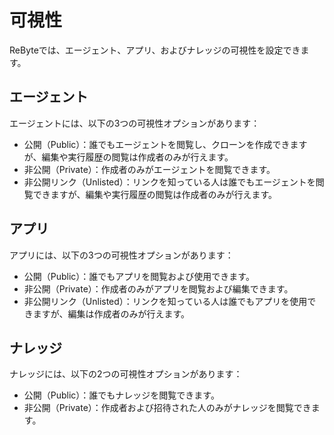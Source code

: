 # 可視性

ReByteでは、エージェント、アプリ、およびナレッジの可視性を設定できます。

## エージェント

エージェントには、以下の3つの可視性オプションがあります：

* 公開（Public）：誰でもエージェントを閲覧し、クローンを作成できますが、編集や実行履歴の閲覧は作成者のみが行えます。
* 非公開（Private）：作成者のみがエージェントを閲覧できます。
* 非公開リンク（Unlisted）：リンクを知っている人は誰でもエージェントを閲覧できますが、編集や実行履歴の閲覧は作成者のみが行えます。

## アプリ

アプリには、以下の3つの可視性オプションがあります：

* 公開（Public）：誰でもアプリを閲覧および使用できます。
* 非公開（Private）：作成者のみがアプリを閲覧および編集できます。
* 非公開リンク（Unlisted）：リンクを知っている人は誰でもアプリを使用できますが、編集は作成者のみが行えます。

## ナレッジ

ナレッジには、以下の2つの可視性オプションがあります：

* 公開（Public）：誰でもナレッジを閲覧できます。
* 非公開（Private）：作成者および招待された人のみがナレッジを閲覧できます。